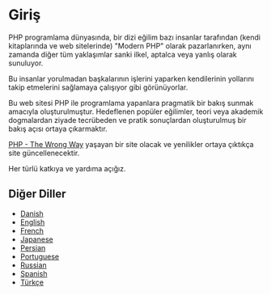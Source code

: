 # Giriş

PHP programlama dünyasında, bir dizi eğilim bazı insanlar tarafından (kendi kitaplarında ve web sitelerinde) "Modern PHP" olarak pazarlanırken, aynı zamanda diğer tüm yaklaşımlar sanki ilkel, aptalca veya yanlış olarak sunuluyor.

Bu insanlar yorulmadan başkalarının işlerini yaparken kendilerinin yollarını takip etmelerini sağlamaya çalışıyor gibi görünüyorlar.

Bu web sitesi PHP ile programlama yapanlara pragmatik bir bakış sunmak amacıyla oluşturulmuştur. Hedeflenen popüler eğilimler, teori veya akademik dogmalardan ziyade tecrübeden ve pratik sonuçlardan oluşturulmuş bir bakış açısı ortaya çıkarmaktır.

[PHP - The Wrong Way](http://www.phpthewrongway.com/) yaşayan bir site olacak ve yenilikler ortaya çıktıkça site güncellenecektir.

Her türlü katkıya ve yardıma açığız.

## Diğer Diller

- [Danish](http://www.phpthewrongway.com/da/)
- [English](http://www.phpthewrongway.com/)
- [French](http://www.phpthewrongway.com/fr/)
- [Japanese](http://www.phpthewrongway.com/ja/)
- [Persian](http://www.phpthewrongway.com/fa/)
- [Portuguese](http://www.phpthewrongway.com/pt_br/)
- [Russian](http://www.phpthewrongway.com/ru/)
- [Spanish](http://www.phpthewrongway.com/es/)
- [Türkçe](http://www.phpthewrongway.com/tr/)
